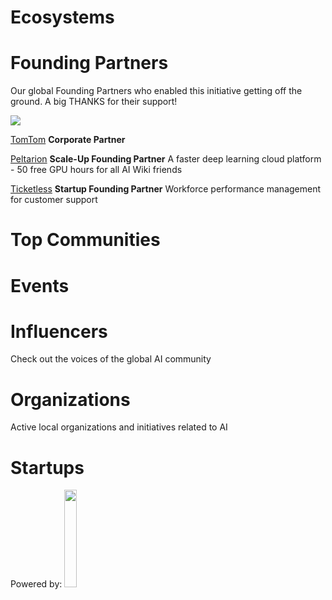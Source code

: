 <!-- TITLE: AI WIKI -->




<div class=status>

</div>



# Ecosystems

<div class=ecosystems>

</div>

# Founding Partners

Our global Founding Partners who enabled this initiative getting off the ground. A big THANKS for their support!
<div class=partners>
<img src="/images/Partners.png">

[TomTom](https://www.tomtom.com/)
<strong>Corporate Partner</strong>

[Peltarion](https://peltarion.com/signup/)
<strong>Scale-Up Founding Partner</strong>
A faster deep learning cloud platform - 50 free GPU hours for all AI Wiki friends

[Ticketless](https://ticketless.ai/)
<strong>Startup Founding Partner</strong>
Workforce performance management for customer support

</div>

# Top Communities
<div class=groups>

</div>

# Events
<div class=events>

</div>

# Influencers
Check out the voices of the global AI community
<div class=influencers>

</div>


<!-- WHEN ADDING NEW ORGANIZATIONS PLEASE FOLLOW THIS SCHEMA
#### Organization_Name
Organization_Category
**Organizer:** Name_Of_Organization_Leader
Link_To_Organization's_Website_or_Page
**Description:** Organization's_Description
NOT FOLLOWING THIS SCHEMA WILL RESULT IN INACCURACY IN DATABASE SO BE CAREFUL!
EVERY CHARACTER LIKE # AND * ARE VITAL, SO WE ADVISE YOU TO COPY THE SCHEMA AND JUST FILL IN THE DATA IN POSITION
BETWEEN EVERY ORGANIZATION SCHEMA SHOULD BE BLANK LINE -->

# Organizations
Active local organizations and initiatives related to AI
<div class=organizations>

</div>

# Startups
<div class=logoCB>
Powered by: <a href="https://crunchbase.com/"><img src="/images/Crunchbase_logo_crop.png" style="width:20%;"/></a>
</div>
<div class=startups>

</div>



